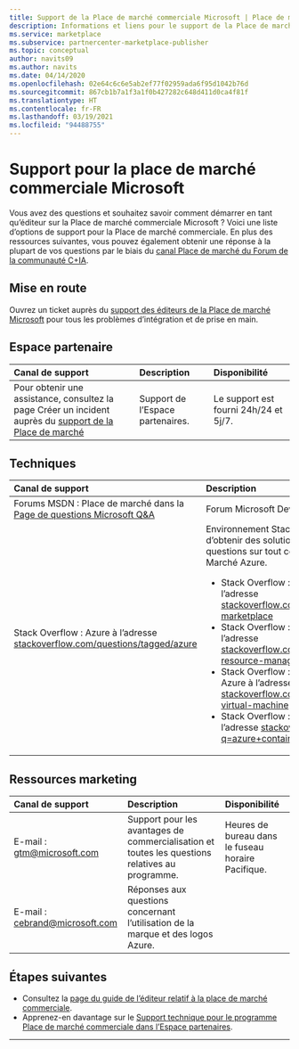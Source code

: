```yaml
---
title: Support de la Place de marché commerciale Microsoft | Place de marché Azure
description: Informations et liens pour le support de la Place de marché Azure et d’AppSource dans l’Espace partenaires
ms.service: marketplace
ms.subservice: partnercenter-marketplace-publisher
ms.topic: conceptual
author: navits09
ms.author: navits
ms.date: 04/14/2020
ms.openlocfilehash: 02e64c6c6e5ab2ef77f02959ada6f95d1042b76d
ms.sourcegitcommit: 867cb1b7a1f3a1f0b427282c648d411d0ca4f81f
ms.translationtype: HT
ms.contentlocale: fr-FR
ms.lasthandoff: 03/19/2021
ms.locfileid: "94488755"
---
```

# <a name="support-for-the-microsoft-commercial-marketplace"></a>Support pour la place de marché commerciale Microsoft

Vous avez des questions et souhaitez savoir comment démarrer en tant qu’éditeur sur la Place de marché commerciale Microsoft ? Voici une liste d’options de support pour la Place de marché commerciale. En plus des ressources suivantes, vous pouvez également obtenir une réponse à la plupart de vos questions par le biais du [canal Place de marché du Forum de la communauté C+IA](https://www.microsoftpartnercommunity.com/t5/Marketplace/bd-p/2222).  

## <a name="onboarding"></a>Mise en route

Ouvrez un ticket auprès du [support des éditeurs de la Place de marché Microsoft](https://aka.ms/marketplacepublishersupport) pour tous les problèmes d’intégration et de prise en main.

## <a name="partner-center"></a>Espace partenaire

| Canal de support | Description | Disponibilité |  
|:--- |:--- |:--- |  
| Pour obtenir une assistance, consultez la page Créer un incident auprès du [support de la Place de marché](https://aka.ms/marketplacepublishersupport)</li> </ul> | Support de l’Espace partenaires. | Le support est fourni 24h/24 et 5j/7. |  

## <a name="technical"></a>Techniques  

| Canal de support | Description |  
|:--- |:--- |  
| Forums MSDN : Place de marché dans la [Page de questions Microsoft Q&A](/answers/products/azure) | Forum Microsoft Developer Network. |  
| Stack Overflow : Azure à l’adresse [stackoverflow.com/questions/tagged/azure](https://stackoverflow.com/questions/tagged/azure) | Environnement Stack Overflow permettant d’obtenir des solutions et de poser des questions sur tout ce qui concerne la Place de Marché Azure.<ul> <li>Stack Overflow : Place de marché Azure à l’adresse [stackoverflow.com/questions/tagged/azure-marketplace](https://stackoverflow.com/questions/tagged/azure-marketplace)</li> <li>Stack Overflow : Azure Resource Manager à l’adresse [stackoverflow.com/questions/tagged/azure-resource-manager](https://stackoverflow.com/questions/tagged/azure-resource-manager)</li> <li>Stack Overflow : Machines virtuelles sur Azure à l’adresse [stackoverflow.com/questions/tagged/azure-virtual-machine](https://stackoverflow.com/questions/tagged/azure-virtual-machine)</li> <li>Stack Overflow : Conteneurs sur Azure à l’adresse [stackoverflow.com/search?q=azure+container](https://stackoverflow.com/search?q=azure+container)</li> </ul> |

## <a name="marketing-resources"></a>Ressources marketing  

| Canal de support | Description | Disponibilité |  
|:--- |:--- |:--- |
| E-mail : [gtm@microsoft.com](mailto:gtm@microsoft.com) | Support pour les avantages de commercialisation et toutes les questions relatives au programme. | Heures de bureau dans le fuseau horaire Pacifique. |  
| E-mail : [cebrand@microsoft.com](mailto:cebrand@microsoft.com) | Réponses aux questions concernant l’utilisation de la marque et des logos Azure. |  |  

## <a name="next-steps"></a>Étapes suivantes

* Consultez la [page du guide de l’éditeur relatif à la place de marché commerciale](index.yml).
* Apprenez-en davantage sur le [Support technique pour le programme Place de marché commerciale dans l’Espace partenaires](support.md).

---